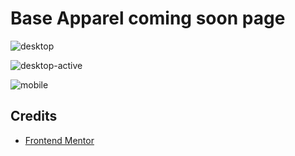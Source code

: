 # Base Apparel coming soon page

![desktop](https://user-images.githubusercontent.com/67356291/132948614-9cd1aa1e-111c-471e-a1f2-343b0ebec0a2.png)

![desktop-active](https://user-images.githubusercontent.com/67356291/132948608-ee5f05cd-a584-48a8-b28e-b4600770ff3e.png)

![mobile](https://user-images.githubusercontent.com/67356291/132948611-c208ca24-f707-48ee-99bc-0e7debfc64e7.png)

## Credits

- [Frontend Mentor](https://www.frontendmentor.io/challenges/base-apparel-coming-soon-page-5d46b47f8db8a7063f9331a0)
